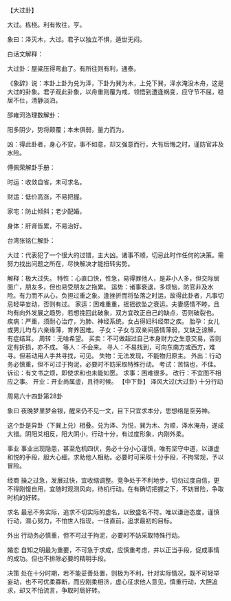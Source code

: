 【大过卦】

大过。栋桡。利有攸往，亨。

象曰：泽灭木，大过。君子以独立不惧，遁世无闷。

白话文解释：

大过卦：屋粱压得弯曲了。有所往则有利，通泰。

《象辞》说：本卦上卦为兑为泽，下卦为巽为木，上兑下巽，泽水淹没木舟，这是大过的卦象。君子观此卦象，以舟重则覆为戒，领悟到遭逢祸变，应守节不屈，稳居不仕，清静淡泊。

邵雍河洛理数解卦：

阳多阴少，势将颠覆；本未俱弱，量力而为。

凶：得此卦者，身心不安，事不如意，却又强意而行，大有后悔之时，谨防官非及水险。

傅佩荣解卦手册：

时运：收敛自省，未可求名。

财运：低价高涨，不易把握。

家宅：防止倾斜；老少配婚。

身体：肝肾皆累，不易治好。

台湾张铭仁解卦：

大过：代表犯了一个很大的过错，主大凶。诸事不顺，切忌此时作任何的决策。需努力找出问题之所在，尽快解决才能扭转劣势。

解释：极大过失。
特性：心直口快，性急，易得罪他人，是非小人多，但交际层面广，朋友多，但也易受朋友之拖累。
运势：诸事衰退，多烦恼，防官非及水险。有力而不从心，负担过重之象。逢挫折而将坠落之时运，故得此卦者，凡事切忌轻举妄动，否则有过。
家运：困难重重，摇摇欲坠之衰运。夫妻感情不睦，且均有向外发展之趋势，若想挽回此破象，双方宜改正自己的缺点，否则破裂也。
疾病：严重，须耐心治疗，为肺、神经系统，女占得妇科经带之疾。
胎孕：女儿或男儿均与六亲缘薄，育养困难。
子女：子女与双亲间感情薄弱，又缺乏谅解，有症结耳。
周转：无啥希望。
买卖：不可做超过自己本身财力之生意交易，否则定有折损，亦不成。
等人：不会来。
寻人：不易找到，可向东南方或西方，难寻。但若动用人手共寻找，可见。
失物：无法发现，不能物归原主。
外出：行动务必慎重，但不可过于拘泥，必要时不妨采取特殊行动。
考试：苦恼也，不佳。
诉讼：有文书之烦，即使求和也未能如愿。
求事：困难很多。
改行：不宜图不相应之事。
开业：开业尚属虚，且待时候。
【中下卦】 泽风大过(大过卦) 十分行动

周易六十四卦第28卦

象曰 夜晚梦里梦金银，醒来仍不见一文，目下只宜求本分，思想络是空劳神。

这个卦是异卦（下巽上兑）相叠。兑为泽、为悦，巽为木、为顺，泽水淹舟，遂成大错。阴阳爻相反，阳大阴小，行动十分，有过度形象，内刚外柔。

事业 事业出现隐患，甚至危机四伏，务必十分小心谨慎，唯有坚守中道，以谦虚和悦的手段，胆大心细，求助他人相助。必要时可采取十分手段，不拘常规，予以冒险。

经商 操之过急，发展过快，宜收缩调整。竞争处于不利地步，切勿过度自信，更不得刚愎自用，宜随时观测风向，待机行动。在有确切把握之下，不妨冒险，争取时机的好转。

求名 最忌不务实际，追求不切实际的虚名，以致盛名不符。唯以谦逊态度，谨慎行动，潜心努力，不怕世人指现，一往直前，追求最初的目标。

外出 行动务必慎重，但不可过于拘泥，必要时不妨采取特殊行动。

婚恋 自知之明最为重要，不可急于求成，应慎重考虑，并以正当手段，促成事情的成功。但也不排除必要的精明手段。

决策 处在十分时期，若不能妥善处置，则极为不利，针对实际情况，既不可轻举妄动，也不可优柔寡断，而应刚柔相济，虚心征求他人意见，慎重行动，大胆追求，却又不怕流言，争取时局好转。
